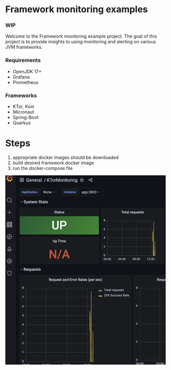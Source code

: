 # Framework monitoring examples
### WIP

Welcome to the Framework monitoring example project. The goal of this project 
is to provide insights to using monitoring and alerting on various 
JVM frameworks.

### Requirements
- OpenJDK 17+ 
- Grafana 
- Prometheus

### Frameworks
- KTor, Koin
- Micronaut
- Spring-Boot
- Quarkus

# Steps
1. appropriate docker images should be downloaded
2. build desired framework docker image
3. run the docker-compose file

![KTor-Monitoring](fw-ktor-monitoring-grafana.png)
